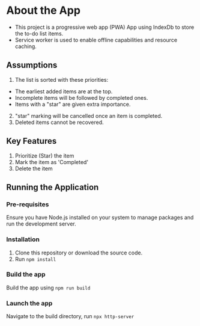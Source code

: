 # About the App
- This project is a progressive web app (PWA) App using IndexDb to store the to-do list items. 
- Service worker is used to enable offline capabilities and resource caching.

## Assumptions
1. The list is sorted with these priorities:
- The earliest added items are at the top.
- Incomplete items will be followed by completed ones.
- Items with a "star" are given extra importance.
2. "star" marking will be cancelled once an item is completed.
3. Deleted items cannot be recovered.

## Key Features
1. Prioritize (Star) the item
2. Mark the item as 'Completed'
3. Delete the item

## Running the Application

### Pre-requisites
Ensure you have Node.js installed on your system to manage packages and run the development server.

### Installation
1. Clone this repository or download the source code.
2. Run `npm install`

### Build the app
Build the app using `npm run build`

### Launch the app
Navigate to the build directory, run `npx http-server`

